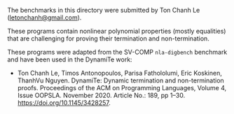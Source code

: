 <!--
This file is part of the SV-Benchmarks collection of verification tasks:
https://gitlab.com/sosy-lab/benchmarking/sv-benchmarks

SPDX-FileCopyrightText: 2021 DynamiTe team <https://github.com/letonchanh/dynamite>

SPDX-License-Identifier: Apache-2.0
-->

The benchmarks in this directory were submitted by 
Ton Chanh Le (letonchanh@gmail.com).

These programs contain nonlinear polynomial properties 
(mostly equalities) that are challenging for proving their termination and non-termination.

These programs were adapted from the SV-COMP `nla-digbench` benchmark and have been used in the DynamiTe work:
* Ton Chanh Le, Timos Antonopoulos, Parisa Fathololumi, Eric Koskinen, ThanhVu Nguyen. DynamiTe: Dynamic termination and non-termination proofs. Proceedings of the ACM on Programming Languages, Volume 4, Issue OOPSLA. November 2020. Article No.: 189, pp 1–30. https://doi.org/10.1145/3428257.
